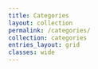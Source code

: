 ```yaml
---
title: Categories
layout: collection
permalink: /categories/
collection: categories
entries_layout: grid
classes: wide
---
```

